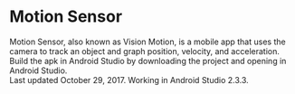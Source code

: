 # Motion Sensor

Motion Sensor, also known as Vision Motion, is a mobile app that uses the camera to track an object and graph position, velocity, and acceleration. <br>
Build the apk in Android Studio by downloading the project and opening in Android Studio. <br>
Last updated October 29, 2017. Working in Android Studio 2.3.3. 
